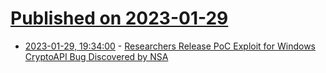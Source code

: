 # [Published on 2023-01-29](index.md)

* [2023-01-29, 19:34:00](https://soylentnews.org/article.pl?sid=23/01/28/1351234&from=rss) - [Researchers Release PoC Exploit for Windows CryptoAPI Bug Discovered by NSA](https://soylentnews.org/article.pl?sid=23/01/28/1351234&from=rss)
